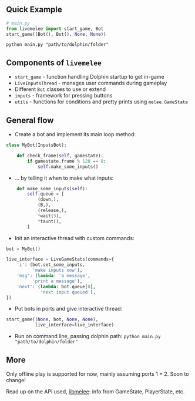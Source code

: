 ## Quick Example
```python
# main.py
from livemelee import start_game, Bot
start_game((Bot(), Bot(), None, None))
```

`python main.py "path/to/dolphin/folder"`

## Components of `livemelee`
- `start_game` - function handling Dolphin startup to get in-game
- `LiveInputsThread` - manages user commands during gameplay
- Different `Bot` classes to use or extend
- `inputs` - framework for pressing buttons
- `utils` - functions for conditions and pretty prints using `melee.GameState`


## General flow
- Create a bot and implement its main loop method:

```python
class MyBot(InputsBot):

    def check_frame(self, gamestate):
        if gamestate.frame % 120 == 0:
            self.make_some_inputs()
```
- ... by telling it when to make what inputs:

```python
    def make_some_inputs(self):
        self.queue = [
            (down,),
            (B,),
            (release,),
            *wait(5),
            *taunt(),
        ]
```
- Init an interactive thread with custom commands:

```python
bot = MyBot()

live_interface = LiveGameStats(commands={
    'i': (bot.set_some_inputs,
          'make inputs now'),
    'msg': (lambda: 'a message',
          'print a message'),
    'next': (lambda: bot.queue[0],
             'next input queued'),
})
```
- Put bots in ports and give interactive thread:

```python
start_game((None, bot, None, None),
           live_interface=live_interface)
```
- Run on command line, passing dolphin path: `python main.py "path/to/dolphin/folder"`


## More
Only offline play is supported for now, mainly assuming ports 1 + 2. Soon to change!

Read up on the API used, [libmelee](https://github.com/altf4/libmelee): info from GameState, PlayerState, etc.
